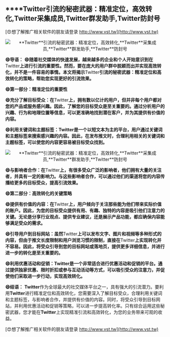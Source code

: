 ## ****Twitter**引流的秘密武器：精准定位，高效转化,**Twitter**采集成员,**Twitter**群发助手,**Twitter**防封号**

[😍想了解推广相关软件的朋友请登录 http://www.vst.tw](http://www.vst.tw)

 <center><img src="https://vst.tw/MP4/tuiguang/png/8.png" alt="**Twitter**引流的秘密武器：精准定位，高效转化,**Twitter**采集成员,**Twitter**群发助手,**Twitter**防封号"></center>

**😄导语：**
**😄随着社交媒体的快速发展，越来越多的企业和个人开始意识到在**Twitter**上进行引流的重要性。然而，要在庞大的用户群中脱颖而出并实现高效转化，并不是一件容易的事情。本文将揭示**Twitter**引流的秘密武器：精准定位和高效转化的策略，帮助您实现更好的引流效果。**

**😄第一部分：精准定位的重要性**

**😄充分了解目标受众：在**Twitter**上，拥有数以亿计的用户，但并非每个用户都对您的产品或服务感兴趣。因此，了解您的目标受众是至关重要的。通过分析用户的兴趣、行为和地理位置等信息，可以更准确地找到潜在客户，并为其提供有价值的内容。**

**😄利用关键词和主题标签：**Twitter**是一个以短文本为主的平台，用户通过关键词和主题标签来搜索感兴趣的内容。因此，在发布推文时，合理利用相关的关键词和主题标签，可以使您的内容更容易被目标受众找到。**

 <center><img src="https://vst.tw/MP4/tuiguang/png/7.png" alt="**Twitter**引流的秘密武器：精准定位，高效转化,**Twitter**采集成员,**Twitter**群发助手,**Twitter**防封号"></center>

**😄与影响者合作：在**Twitter**上，有很多受众广泛的影响者，他们拥有大量的关注者，并具有一定的影响力。与这些影响者合作，可以通过他们的渠道将您的内容传播给更多的目标受众，提高引流效果。**

**😄第二部分：高效转化的关键策略**

**😄提供有价值的内容：在**Twitter**上，用户倾向于关注那些能为他们带来实际价值的账户。因此，为您的目标受众提供有用、有趣、独特的内容是吸引他们注意力的关键。无论是分享行业观点、提供专业建议，还是展示产品功能，都应确保内容能够满足受众的需求。**

**😄引导用户到目标网站：虽然**Twitter**上可以发布文字、图片和视频等多种形式的内容，但由于推文长度限制和用户浏览习惯的限制，直接在**Twitter**上实现转化并不容易。因此，将受众引导到您的目标网站或落地页，提供更多详细信息，并进行进一步的转化是至关重要的。**

**😄利用优惠活动和促销：**Twitter**是一个非常适合进行优惠活动和促销的平台。通过提供独家优惠、限时折扣或参与互动活动等方式，可以吸引受众的注意力，并促使他们采取进一步行动，实现高效转化。**

**😄结语：**
**Twitter**作为全球最大的社交媒体平台之一，具有强大的引流潜力。要利用**Twitter**进行精准定位和高效转化，您需要深入了解目标受众，合理利用关键词和主题标签，与影响者合作，并提供有价值的内容。同时，将受众引导到目标网站，并利用优惠活动和促销等策略，可以进一步提高转化率。只有综合运用这些秘密武器，您才能在**Twitter**上实现精准引流和高效转化，为您的业务带来可观的收益。

[😍想了解推广相关软件的朋友请登录 http://www.vst.tw](http://www.vst.tw)



